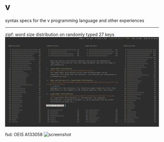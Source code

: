 # v
syntax specs for the v programming language
and other experiences

---

zipf: word size distribution on randomly typed 27 keys 
![screenshot](https://github.com/jrvieira/v/blob/master/zipf/zipf.png)


fsd: OEIS A133058
![screenshot](https://oeis.org/A133058/graph?png=1)

